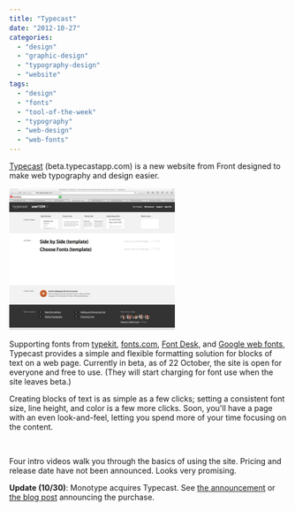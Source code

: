```yaml
---
title: "Typecast"
date: "2012-10-27"
categories: 
  - "design"
  - "graphic-design"
  - "typography-design"
  - "website"
tags: 
  - "design"
  - "fonts"
  - "tool-of-the-week"
  - "typography"
  - "web-design"
  - "web-fonts"
---
```


[Typecast](http://beta.typecastapp.com/) (beta.typecastapp.com) is a new website from Front designed to make web typography and design easier.

![Typecast Projects](images/typecast-projects1.png "typecast-projects.png")

Supporting fonts from [typekit](http://typekit.com), [fonts.com](http://fonts.com), [Font Desk](http://fontdesk.com), and [Google web fonts](http://www.google.com/webfonts), Typecast provides a simple and flexible formatting solution for blocks of text on a web page. Currently in beta, as of 22 October, the site is open for everyone and free to use. (They will start charging for font use when the site leaves beta.)

Creating blocks of text is as simple as a few clicks; setting a consistent font size, line height, and color is a few more clicks. Soon, you'll have a page with an even look-and-feel, letting you spend more of your time focusing on the content.

 

Four intro videos walk you through the basics of using the site. Pricing and release date have not been announced. Looks very promising.

**Update (10/30)**: Monotype acquires Typecast. See [the announcement](http://typecast.com/monotype-acquires-design-by-front) or [the blog post](http://typecast.com/blog/typecast-joins-monotype) announcing the purchase.
